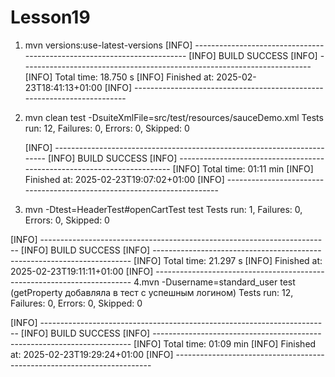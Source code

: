# Lesson19
1. mvn versions:use-latest-versions
   [INFO] ------------------------------------------------------------------------
   [INFO] BUILD SUCCESS
   [INFO] ------------------------------------------------------------------------
   [INFO] Total time:  18.750 s
   [INFO] Finished at: 2025-02-23T18:41:13+01:00
   [INFO] ------------------------------------------------------------------------
2. mvn clean test -DsuiteXmlFile=src/test/resources/sauceDemo.xml
Tests run: 12, Failures: 0, Errors: 0, Skipped: 0

   [INFO] ------------------------------------------------------------------------
   [INFO] BUILD SUCCESS
   [INFO] ------------------------------------------------------------------------
   [INFO] Total time:  01:11 min
   [INFO] Finished at: 2025-02-23T19:07:02+01:00
   [INFO] ------------------------------------------------------------------------ 
3. mvn -Dtest=HeaderTest#openCartTest test
Tests run: 1, Failures: 0, Errors: 0, Skipped: 0

[INFO] ------------------------------------------------------------------------
[INFO] BUILD SUCCESS
[INFO] ------------------------------------------------------------------------
[INFO] Total time:  21.297 s
[INFO] Finished at: 2025-02-23T19:11:11+01:00
[INFO] ------------------------------------------------------------------------
4.mvn -Dusername=standard_user test (getProperty добавляла в тест с успешным логином)
Tests run: 12, Failures: 0, Errors: 0, Skipped: 0

[INFO] ------------------------------------------------------------------------
[INFO] BUILD SUCCESS
[INFO] ------------------------------------------------------------------------
[INFO] Total time:  01:09 min
[INFO] Finished at: 2025-02-23T19:29:24+01:00
[INFO] ------------------------------------------------------------------------


